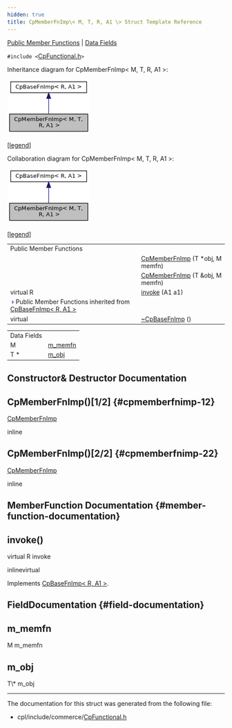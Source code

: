 ```yaml
---
hidden: true
title: CpMemberFnImp\< M, T, R, A1 \> Struct Template Reference
---
```


[Public Member Functions](#pub-methods) \| [Data Fields](#pub-attribs)

`#include <`<a href="_cp_functional_8h_source.md">CpFunctional.h</a>`>`

Inheritance diagram for CpMemberFnImp\< M, T, R, A1 \>:

![Inheritance graph](structvficpl_1_1_cp_member_fn_imp_3_01_m_00_01_t_00_01_r_00_01_a1_01_4__inherit__graph.png)

\[<a href="graph_legend.md">legend</a>\]

Collaboration diagram for CpMemberFnImp\< M, T, R, A1 \>:

![Collaboration graph](structvficpl_1_1_cp_member_fn_imp_3_01_m_00_01_t_00_01_r_00_01_a1_01_4__coll__graph.png)

\[<a href="graph_legend.md">legend</a>\]

|  |  |
|----|----|
| Public Member Functions |  |
|   | [CpMemberFnImp](#a5fe9552fa368b95817608947f10018b1) (T \*obj, M memfn) |
|   | [CpMemberFnImp](#a562525baf7ade1fd18794f99feeb0d36) (T &obj, M memfn) |
| virtual R  | [invoke](#a3a2b24a848c324a4e6489481009348d0) (A1 a1) |
| ![-](closed.png) Public Member Functions inherited from <a href="structvficpl_1_1_cp_base_fn_imp_3_01_r_00_01_a1_01_4.md">CpBaseFnImp< R, A1 ></a> |  |
| virtual  | <a href="structvficpl_1_1_cp_base_fn_imp_3_01_r_00_01_a1_01_4.md#ae060ac2a6a962cab6675a09bc6c8f724">~CpBaseFnImp</a> () |

|             |                                               |
|-------------|-----------------------------------------------|
| Data Fields |                                               |
| M           | [m_memfn](#abcfe38b083b66715c23f923ad431f27b) |
| T \*        | [m_obj](#a6f761a901d378ae84d9b32b539450d34)   |

## Constructor& Destructor Documentation

## CpMemberFnImp()\[1/2\] <a href="#a5fe9552fa368b95817608947f10018b1" id="a5fe9552fa368b95817608947f10018b1"></a> {#cpmemberfnimp-12}

<p><a href="structvficpl_1_1_cp_member_fn_imp.md">CpMemberFnImp</a></p>

inline

## CpMemberFnImp()\[2/2\] <a href="#a562525baf7ade1fd18794f99feeb0d36" id="a562525baf7ade1fd18794f99feeb0d36"></a> {#cpmemberfnimp-22}

<p><a href="structvficpl_1_1_cp_member_fn_imp.md">CpMemberFnImp</a></p>

inline

## MemberFunction Documentation {#member-function-documentation}

## invoke() <a href="#a3a2b24a848c324a4e6489481009348d0" id="a3a2b24a848c324a4e6489481009348d0"></a>

<p>virtual R invoke</p>

inlinevirtual

Implements <a href="structvficpl_1_1_cp_base_fn_imp_3_01_r_00_01_a1_01_4.md#af13ada5f7e9cbee1d319e91c22ecbd16">CpBaseFnImp< R, A1 ></a>.

## FieldDocumentation {#field-documentation}

## m_memfn <a href="#abcfe38b083b66715c23f923ad431f27b" id="abcfe38b083b66715c23f923ad431f27b"></a>

<p>M m_memfn</p>

## m_obj <a href="#a6f761a901d378ae84d9b32b539450d34" id="a6f761a901d378ae84d9b32b539450d34"></a>

<p>T\* m_obj</p>

------------------------------------------------------------------------

The documentation for this struct was generated from the following file:

- cpl/include/commerce/<a href="_cp_functional_8h_source.md">CpFunctional.h</a>
